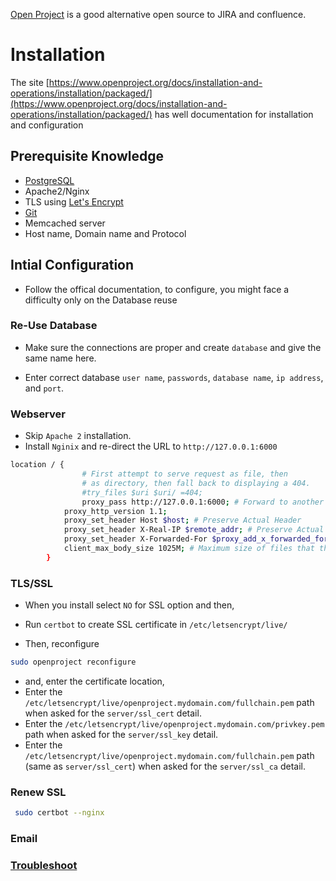 [Open Project](https://www.openproject.org/) is a good alternative open source to JIRA and confluence. 

# Installation

The site [https://www.openproject.org/docs/installation-and-operations/installation/packaged/](https://www.openproject.org/docs/installation-and-operations/installation/packaged/) has well documentation for installation and configuration 

## Prerequisite Knowledge

* [PostgreSQL](../PostgreSQL/Install_PostgresQL_in_Ubuntu.md)
* Apache2/Nginx
* TLS using [Let's Encrypt](../TLS/let's_encrypt.md)
* [Git](../git/commands.md)
* Memcached server
* Host name, Domain name and Protocol

## Intial Configuration

* Follow the offical documentation, to configure, you might face a difficulty only on the Database reuse

### Re-Use Database

* Make sure the connections are proper and create `database` and give the same name here.

* Enter correct database `user name`, `passwords`, `database name`, `ip address`, and `port`.

### Webserver

* Skip `Apache 2` installation.
* Install `Nginix` and re-direct the URL to `http://127.0.0.1:6000`

```bash
location / {
                # First attempt to serve request as file, then
                # as directory, then fall back to displaying a 404.
                #try_files $uri $uri/ =404;
                proxy_pass http://127.0.0.1:6000; # Forward to another Domain/PORT
            proxy_http_version 1.1;
            proxy_set_header Host $host; # Preserve Actual Header
            proxy_set_header X-Real-IP $remote_addr; # Preserve Actual client Ip
            proxy_set_header X-Forwarded-For $proxy_add_x_forwarded_for;
            client_max_body_size 1025M; # Maximum size of files that they can upload
        }
```

### TLS/SSL

* When you install select `NO` for SSL option and then,

* Run `certbot` to create SSL certificate in `/etc/letsencrypt/live/`

* Then, reconfigure

```bash
sudo openproject reconfigure
```

* and, enter the certificate location,
* Enter the `/etc/letsencrypt/live/openproject.mydomain.com/fullchain.pem` path when asked for the `server/ssl_cert` detail.
* Enter the `/etc/letsencrypt/live/openproject.mydomain.com/privkey.pem` path when asked for the `server/ssl_key` detail.
* Enter the `/etc/letsencrypt/live/openproject.mydomain.com/fullchain.pem` path (same as `server/ssl_cert`) when asked for the `server/ssl_ca` detail.

### Renew SSL

```bash
 sudo certbot --nginx
```

### Email

### [Troubleshoot](openProject/troubleshoot.md)

